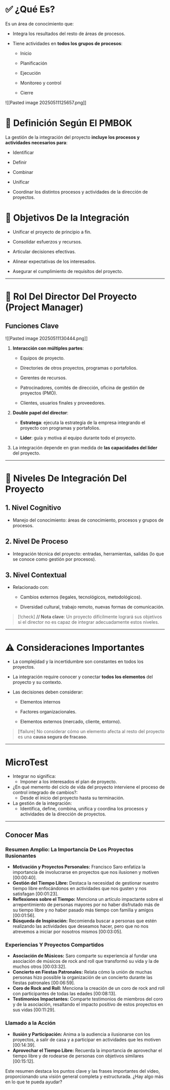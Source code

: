 # ✅ ¿Qué Es?

Es un área de conocimiento que:

- Integra los resultados del resto de áreas de procesos.
    
- Tiene actividades en **todos los grupos de procesos**:
    
    - Inicio
        
    - Planificación
        
    - Ejecución
        
    - Monitoreo y control
        
    - Cierre

![[Pasted image 20250511125657.png]]

# 📘 Definición Según El PMBOK

La gestión de la integración del proyecto **incluye los procesos y actividades necesarios para**:

- Identificar
    
- Definir
    
- Combinar
    
- Unificar
    
- Coordinar los distintos procesos y actividades de la dirección de proyectos.

# 🎯 Objetivos De la Integración

- Unificar el proyecto de principio a fin.
    
- Consolidar esfuerzos y recursos.
    
- Articular decisiones efectivas.
    
- Alinear expectativas de los interesados.
    
- Asegurar el cumplimiento de requisitos del proyecto.

---

# 👤 Rol Del Director Del Proyecto (Project Manager)

## Funciones Clave

![[Pasted image 20250511130444.png]]

1. **Interacción con múltiples partes**:
    
    - Equipos de proyecto.
        
    - Directories de otros proyectos, programas o portafolios.
        
    - Gerentes de recursos.
        
    - Patrocinadores, comités de dirección, oficina de gestión de proyectos (PMO).
        
    - Clientes, usuarios finales y proveedores.
        
2. **Double papel del director**:
    
    - **Estratega**: ejecuta la estrategia de la empresa integrando el proyecto con programas y portafolios.
        
    - **Líder**: guía y motiva al equipo durante todo el proyecto.
        
3. La integración depende en gran medida de **las capacidades del líder** del proyecto.

---

# 🧠 Niveles De Integración Del Proyecto

## 1. Nivel Cognitivo

- Manejo del conocimiento: áreas de conocimiento, procesos y grupos de procesos.

## 2. Nivel De Proceso

- Integración técnica del proyecto: entradas, herramientas, salidas (lo que se conoce como gestión por procesos).

## 3. Nivel Contextual

- Relacionado con:
    
    - Cambios externos (legales, tecnológicos, metodológicos).
        
    - Diversidad cultural, trabajo remoto, nuevas formas de comunicación.

> [!check] **// Nota clave**: 
> Un proyecto difícilmente logrará sus objetivos si el director no es capaz de integrar adecuadamente estos niveles.

---

# ⚠️ Consideraciones Importantes

- La complejidad y la incertidumbre son constantes en todos los proyectos.
    
- La integración require conocer y conectar **todos los elementos** del proyecto y su contexto.
    
- Las decisiones deben considerar:
    
    - Elementos internos
        
    - Factores organizacionales.
        
    - Elementos externos (mercado, cliente, entorno).

> [!failure] 
No considerar cómo un elemento afecta al resto del proyecto es una **causa segura de fracaso**.

---

# MicroTest

- Integrar no significa:
	- Imponer a los interesados el plan de proyecto.
- ¿En qué memento del ciclo de vida del proyecto interviene el proceso de control integrado de cambios?:
	- Desde el inicio del proyecto hasta su terminación.
- La gestión de la integración:
	- Identifica, define, combina, unifica y coordina los procesos y actividades de la dirección de proyectos.

---

## Conocer Mas

### Resumen Amplio: La Importancia De Los Proyectos Ilusionantes

 * **Motivación y Proyectos Personales:** Francisco Saro enfatiza la importancia de involucrarse en proyectos que nos ilusionen y motiven [00:00:40].
 * **Gestión del Tiempo Libre:** Destaca la necesidad de gestionar nuestro tiempo libre enfocándonos en actividades que nos gusten y nos satisfagan [00:01:23].
 * **Reflexiones sobre el Tiempo:** Menciona un artículo impactante sobre el arrepentimiento de personas mayores por no haber disfrutado más de su tiempo libre y no haber pasado más tiempo con familia y amigos [00:01:56].
 * **Búsqueda de Inspiración:** Recomienda buscar a personas que estén realizando las actividades que deseamos hacer, pero que no nos atrevemos a iniciar por nosotros mismos [00:03:05].

### Experiencias Y Proyectos Compartidos

 * **Asociación de Músicos:** Saro comparte su experiencia al fundar una asociación de músicos de rock and roll que transformó su vida y la de muchos otros [00:03:32].
 * **Concierto en Fiestas Patronales:** Relata cómo la unión de muchas personas hizo possible la organización de un concierto durante las fiestas patronales [00:06:59].
 * **Coro de Rock and Roll:** Menciona la creación de un coro de rock and roll con participantes de todas las edades [00:08:13].
 * **Testimonios Impactantes:** Comparte testimonios de miembros del coro y de la asociación, resaltando el impacto positivo de estos proyectos en sus vidas [00:11:29].

### Llamado a la Acción

 * **Ilusión y Participación:** Anima a la audiencia a ilusionarse con los proyectos, a salir de casa y a participar en actividades que les motiven [00:14:39].
 * **Aprovechar el Tiempo Libre:** Recuerda la importancia de aprovechar el tiempo libre y de rodearse de personas con objetivos similares [00:15:12].

 Este resumen destaca los puntos clave y las frases importantes del video, proporcionando una visión general completa y estructurada. ¿Hay algo más en lo que te pueda ayudar?